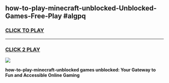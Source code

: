 
## how-to-play-minecraft-unblocked-Unblocked-Games-Free-Play #algpq
<h3>
<a href="https://us.freeplayer.one?title=how-to-play-minecraft-unblocked&ref=9M">CLICK TO PLAY</a></h3>
<hr>

<h3>
<a href="https://us.freeplayer.one?title=how-to-play-minecraft-unblocked&ref=9M">CLICK 2 PLAY</a>
  
</h3>

<a href="https://us.freeplayer.one?title=how-to-play-minecraft-unblocked&ref=9M"><img src="https://clearcache.store/games.png"></a>


**how-to-play-minecraft-unblocked games unblocked: Your Gateway to Fun and Accessible Online Gaming**
